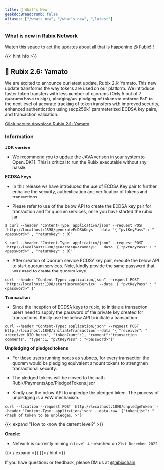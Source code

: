 ```yaml
---
title: 📣 What's New 
geekdocBreadcrumb: false
aliases: ["/whats new", "/what's new", "/latest"]
---
```



### What is new in Rubix Network

 Watch this space to get the updates about all that is happening @ Rubix!!!

{{< hint info >}}

## 🎉 Rubix 2.6: Yamato

We are excited to announce our latest update, Rubix 2.6: Yamato.
This new update transforms the way tokens are used on our platform. We introduce faster token transfers with less number of quorums (Only 5 out of 7 quorums have to sign), pledging/un-pledging of tokens to enforce PoP to the next level of accurate tracking of token transfers with improved security, enhanced authentication using secp256k1 parameterized ECDSA key pairs, and transaction validation.

<a href ="https://github.com/rubixchain/rubixnetwork/releases/tag/2.6"> Click here to download Rubix 2.6: Yamato </a>

### Information 

**JDK version**

- We recommend you to update the JAVA verison in your system to OpenJDK11. This is critical to run the Rubix executable without any hassle.

**ECDSA Keys**

- In this release we have introduced the use of ECDSA Key pair to further enhance the security, authentication and verification of tokens and transactions.

- Please refer to use of the below API to create the ECDSA key pair for transaction and for quorum services, once you have started the rubix jar.

```
$ curl --header "Content-Type: application/json" --request POST 'http://localhost:1898/generateEcDSAKeys' --data '{ "pvtKeyPass" : "<password>" , "returnKey" : 0}'
```


```
$ curl --header "Content-Type: application/json" --request POST 'http://localhost:1898/generateQuorumKeys' --data '{ "pvtKeyPass" : "<password>" , "returnKey" : 0}'
```

- After creation of Quorum service ECDSA key pair, execute the below API to start quorum services. Note, kindly provide the same password that was used to create the quorum keys.

```
curl --header "Content-Type: application/json" --request POST 'http://localhost:1898/startQuorumService' --data '{ "pvtKeyPass" : "<password>" }'
```

**Transaction**

- Since the inception of ECDSA keys to rubix, to initiate a transaction users need to supply the password of the private key created for transactions. Kindly use the below API to initiate a transaction

```
curl --header "Content-Type: application/json" --request POST http://localhost:1898/initiateTransaction --data '{ "receiver": "<receiver DID here>", "tokenCount":1, "comment":"transaction comments", "type":1, "pvtKeyPass" : "<password>"}'
```

**Unpledging of pledged tokens**

- For those users running nodes as subnets, for every transaction the quorum would be pledging equivalent amount tokens to strengthen transactional security.

- The pledged tokens will be moved to the path Rubix/PaymentsApp/PledgedTokens.json

- Kindly use the below API to unpledge the pledged token. The process of unpledging is a PoW mechanism.


```
curl --location --request POST 'http://localhost:1898/unpledgeToken' --header 'Content-Type: application/json' --data-raw '{"tokenList": "<hash of token to be unpledged. >"}'
```

{{< expand "How to know the current level?" >}}

**Oracle:**

- Network is currently mining in `Level 4` - reached on `21st December 2022`

{{< / expand >}}
{{< / hint >}}

If you have questions or feedback, please DM us at [@rubixchain](http://twitter.com/rubixChain).

